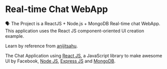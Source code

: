 # Real-time Chat WebApp
🗣 The Project is a ReactJS + Node.js + MongoDB Real-time chat WebApp. This application uses the React JS component-oriented UI creation example.  

Learn by reference from [anijitsahu](https://github.com/anijitsahu).  

The Chat Application using [React JS](https://reactjs.org/docs/getting-started.html), a JavaScript library to make awesome UI by Facebook, [Node JS](https://nodejs.org/en/docs), [Express JS](https://expressjs.com/en/api.html) and [MongoDB](https://docs.mongodb.com/).
